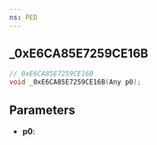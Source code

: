 ```yaml
---
ns: PED
---
```

## _0xE6CA85E7259CE16B

```c
// 0xE6CA85E7259CE16B
void _0xE6CA85E7259CE16B(Any p0);
```


## Parameters
* **p0**: 

